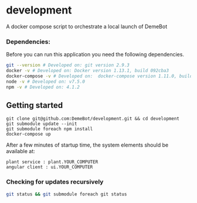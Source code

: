 # development
A docker compose script to orchestrate a local launch of DemeBot

### Dependencies:
Before you can run this application you need the following dependencies. 
```bash
git --version # Developed on: git version 2.9.3
docker -v # Developed on: Docker version 1.13.1, build 092cba3
docker-compose -v # Developed on:  docker-compose version 1.11.0, build 6de1806
node -v # Developed on: v7.5.0
npm -v # Developed on: 4.1.2
```

## Getting started
```terminal
git clone git@github.com:DemeBot/development.git && cd development
git submodule update --init
git submodule foreach npm install
docker-compose up
```
After a few minutes of startup time, the system elements should be available at:
```
plant service : plant.YOUR_COMPUTER
angular client : ui.YOUR_COMPUTER
```

### Checking for updates recursively
```bash
git status && git submodule foreach git status
```
